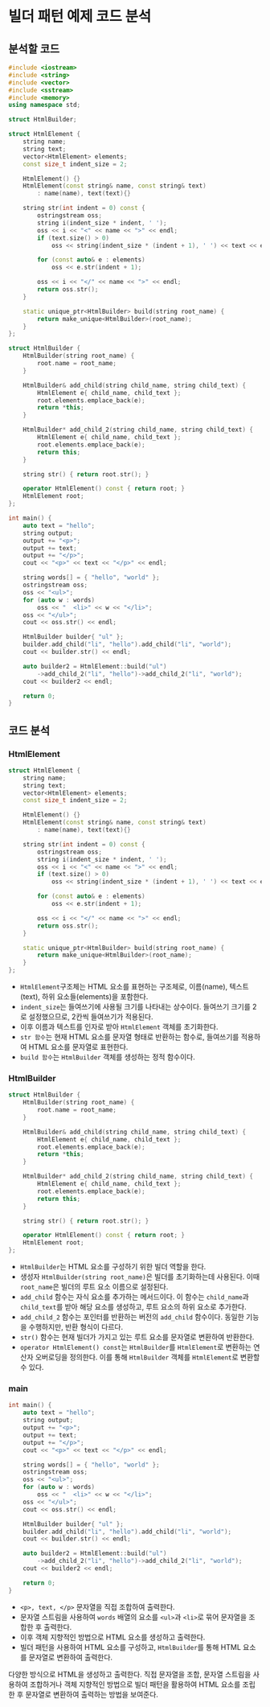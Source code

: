 # 빌더 패턴 예제 코드 분석
## 분석할 코드
```c++
#include <iostream>
#include <string>
#include <vector>
#include <sstream>
#include <memory>
using namespace std;

struct HtmlBuilder;

struct HtmlElement {
    string name;
    string text;
    vector<HtmlElement> elements;
    const size_t indent_size = 2;

    HtmlElement() {}
    HtmlElement(const string& name, const string& text)
        : name(name), text(text){}

    string str(int indent = 0) const {
        ostringstream oss;
        string i(indent_size * indent, ' ');
        oss << i << "<" << name << ">" << endl;
        if (text.size() > 0)
            oss << string(indent_size * (indent + 1), ' ') << text << endl;

        for (const auto& e : elements)
            oss << e.str(indent + 1);

        oss << i << "</" << name << ">" << endl;
        return oss.str();
    }

    static unique_ptr<HtmlBuilder> build(string root_name) {
        return make_unique<HtmlBuilder>(root_name);
    }
};

struct HtmlBuilder {
    HtmlBuilder(string root_name) {
        root.name = root_name;
    }

    HtmlBuilder& add_child(string child_name, string child_text) {
        HtmlElement e{ child_name, child_text };
        root.elements.emplace_back(e);
        return *this;
    }

    HtmlBuilder* add_child_2(string child_name, string child_text) {
        HtmlElement e{ child_name, child_text };
        root.elements.emplace_back(e);
        return this;
    }

    string str() { return root.str(); }

    operator HtmlElement() const { return root; }
    HtmlElement root;
};

int main() {
    auto text = "hello";
    string output;
    output += "<p>";
    output += text;
    output += "</p>";
    cout << "<p>" << text << "</p>" << endl;

    string words[] = { "hello", "world" };
    ostringstream oss;
    oss << "<ul>";
    for (auto w : words)
        oss << "  <li>" << w << "</li>";
    oss << "</ul>";
    cout << oss.str() << endl;

    HtmlBuilder builder{ "ul" };
    builder.add_child("li", "hello").add_child("li", "world");
    cout << builder.str() << endl;

    auto builder2 = HtmlElement::build("ul")
        ->add_child_2("li", "hello")->add_child_2("li", "world");
    cout << builder2 << endl;

    return 0;
}
```

## 코드 분석
### HtmlElement
```c++
struct HtmlElement {
    string name;
    string text;
    vector<HtmlElement> elements;
    const size_t indent_size = 2;

    HtmlElement() {}
    HtmlElement(const string& name, const string& text)
        : name(name), text(text){}

    string str(int indent = 0) const {
        ostringstream oss;
        string i(indent_size * indent, ' ');
        oss << i << "<" << name << ">" << endl;
        if (text.size() > 0)
            oss << string(indent_size * (indent + 1), ' ') << text << endl;

        for (const auto& e : elements)
            oss << e.str(indent + 1);

        oss << i << "</" << name << ">" << endl;
        return oss.str();
    }

    static unique_ptr<HtmlBuilder> build(string root_name) {
        return make_unique<HtmlBuilder>(root_name);
    }
};
```
* ```HtmlElement```구조체는 HTML 요소를 표현하는 구조체로, 이름(name), 텍스트(text), 하위 요소들(elements)을 포함한다.
* ```indent_size```는 들여쓰기에 사용될 크기를 나타내는 상수이다. 들여쓰기 크기를 2로 설정했으므로, 2칸씩 들여쓰기가 적용된다.
* 이후 이름과 텍스트를 인자로 받아 ```HtmlElement``` 객체를 초기화한다.
* ```str 함수```는 현재 HTML 요소를 문자열 형태로 반환하는 함수로, 들여쓰기를 적용하여 HTML 요소를 문자열로 표현한다.
* ```build 함수```는 ```HtmlBuilder``` 객체를 생성하는 정적 함수이다.

### HtmlBuilder
```c++
struct HtmlBuilder {
    HtmlBuilder(string root_name) {
        root.name = root_name;
    }

    HtmlBuilder& add_child(string child_name, string child_text) {
        HtmlElement e{ child_name, child_text };
        root.elements.emplace_back(e);
        return *this;
    }

    HtmlBuilder* add_child_2(string child_name, string child_text) {
        HtmlElement e{ child_name, child_text };
        root.elements.emplace_back(e);
        return this;
    }

    string str() { return root.str(); }

    operator HtmlElement() const { return root; }
    HtmlElement root;
};
```
* ```HtmlBuilder```는 HTML 요소를 구성하기 위한 빌더 역할을 한다.
* 생성자 ```HtmlBuilder(string root_name)```은 빌더를 초기화하는데 사용된다. 이때 ```root_name```은 빌더의 루트 요소 이름으로 설정된다.
* ```add_child``` 함수는 자식 요소를 추가하는 메서드이다. 이 함수는 ```child_name```과 ```child_text```를 받아 해당 요소를 생성하고, 루트 요소의 하위 요소로 추가한다.
* ```add_child_2``` 함수는 포인터를 반환하는 버전의 ```add_child``` 함수이다. 동일한 기능을 수행하지만, 반환 형식이 다르다.
* ```str()``` 함수는 현재 빌더가 가지고 있는 루트 요소를 문자열로 변환하여 반환한다.
* ```operator HtmlElement() const```는 ```HtmlBuilder```를 ```HtmlElement```로 변환하는 연산자 오버로딩을 정의한다. 이를 통해 ```HtmlBuilder``` 객체를 ```HtmlElement```로 변환할 수 있다.

### main
```c++
int main() {
    auto text = "hello";
    string output;
    output += "<p>";
    output += text;
    output += "</p>";
    cout << "<p>" << text << "</p>" << endl;

    string words[] = { "hello", "world" };
    ostringstream oss;
    oss << "<ul>";
    for (auto w : words)
        oss << "  <li>" << w << "</li>";
    oss << "</ul>";
    cout << oss.str() << endl;

    HtmlBuilder builder{ "ul" };
    builder.add_child("li", "hello").add_child("li", "world");
    cout << builder.str() << endl;

    auto builder2 = HtmlElement::build("ul")
        ->add_child_2("li", "hello")->add_child_2("li", "world");
    cout << builder2 << endl;

    return 0;
}
```
* ```<p>, text, </p>``` 문자열을 직접 조합하여 출력한다.
* 문자열 스트림을 사용하여 ```words``` 배열의 요소를 ```<ul>```과 ```<li>```로 묶어 문자열을 조합한 후 출력한다.
* 이후 객체 지향적인 방법으로 HTML 요소를 생성하고 출력한다.
* 빌더 패턴을 사용하여 HTML 요소를 구성하고, ```HtmlBuilder```를 통해 HTML 요소를 문자열로 변환하여 출력한다.

다양한 방식으로 HTML을 생성하고 출력한다. 직접 문자열을 조합, 문자열 스트림을 사용하여 조합하거나 객체 지향적인 방법으로 빌더 패턴을 활용하여 HTML 요소를 조립한 후 문자열로 변환하여 출력하는 방법을 보여준다.
